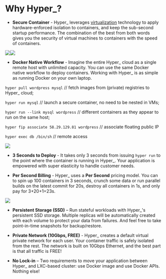 # Why Hyper_?


- **Secure Container** - Hyper_ leverages [virtualization](github.com/hyperhq/hyper) technology to apply hardware-enforced isolation to containers, and keep the sub-second startup performance. The combination of the best from both words gives you the security of virtual machines to containers with the speed of containers.

![](https://trello-attachments.s3.amazonaws.com/5694785e124f36d746f5c7be/1511x393/b8b5cd31b59af44c0c86349e150438fb/HyperContainer_vs_LinuxContainer.png)![](https://trello-attachments.s3.amazonaws.com/5694785e124f36d746f5c7be/1511x393/b8b5cd31b59af44c0c86349e150438fb/HyperContainer_vs_LinuxContainer.png)

- **Docker Native Workflow** - Imagine the entire Hyper_ cloud as a single remote host with unlimited capacity. You can use the same Docker native workflow to deploy containers. Working with Hyper_ is as simple as running Docker on your own laptop.

 `hyper pull wordpress mysql` // fetch images from (private) registries to Hyper_ cloud;

 `hyper run mysql` // launch a secure container, no need to be nested in VMs;
 
 `hyper run --link mysql wordpress` // different containers as they appear to run on the same host;

 `hyper fip associate 58.29.129.81 wordpress` // associate floating public IP

 `hyper exec db /bin/sh` // remote access

![](https://trello-attachments.s3.amazonaws.com/56daae9b816ec930c8d98197/1317x490/d94b089c895cd3feaab21c5277491343/laptop-left.png)

- **3 Seconds to Deploy** - It takes only 3 seconds from issuing `hyper run` to the point where the container is running in Hyper_. Your application is empowered with super elasticity to handle customer needs.

- **Per Second Billing** - Hyper_ uses a **Per Second** pricing model. You can to spin up 100 containers in 3 seconds, crunch some data or run parallel builds on the latest commit for 20s, destroy all containers in 1s, and only pay for 3+20+1=23s. 

![](https://trello-attachments.s3.amazonaws.com/56b19c6e5bb4a89f92d0e71f/903x472/2ccb5880a4286dd6d4c14eb19b3dab99/upload_2_3_2016_at_2_21_34_PM.png)

- **Persistent Storage (SSD)** – Run stateful workloads with Hyper_'s persistent SSD storage. Multiple replicas will be automatically created with each volume to protect your data from failures. And feel free to take point-in-time snapshots for backup/restore.

- **Private Network (10Gbps, FREE)** - Hyper_ creates a default virtual private network for each user. Your container traffic is safely isolated from the rest. The network is built on 10Gbps Ethernet, and the best part is that all traffic is FREE!

- **No Lock-in** – Two requirements to move your application between Hyper_ and LXC-based cluster: use Docker image and use Docker APIs. Nothing else!

